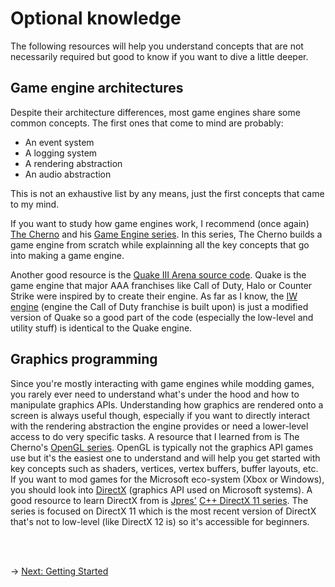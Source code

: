 # Optional knowledge
The following resources will help you understand concepts that are not necessarily required but good to know if you want to dive a little deeper.

## Game engine architectures
Despite their architecture differences, most game engines share some common concepts. The first ones that come to mind are probably:

- An event system
- A logging system
- A rendering abstraction
- An audio abstraction

This is not an exhaustive list by any means, just the first concepts that came to my mind.

If you want to study how game engines work, I recommend (once again) [The Cherno](https://www.youtube.com/TheChernoProject) and his [Game Engine series](https://www.youtube.com/playlist?list=PLlrATfBNZ98dC-V-N3m0Go4deliWHPFwT). In this series, The Cherno builds a game engine from scratch while explainning all the key concepts that go into making a game engine.

Another good resource is the [Quake III Arena source code](https://github.com/id-Software/Quake-III-Arena/). Quake is the game engine that major AAA franchises like Call of Duty, Halo or Counter Strike were inspired by to create their engine. As far as I know, the [IW engine](https://en.wikipedia.org/wiki/IW_(game_engine)) (engine the Call of Duty franchise is built upon) is just a modified version of Quake so a good part of the code (especially the low-level and utility stuff) is identical to the Quake engine.

## Graphics programming
Since you're mostly interacting with game engines while modding games, you rarely ever need to understand what's under the hood and how to manipulate graphics APIs. Understanding how graphics are rendered onto a screen is always useful though, especially if you want to directly interact with the rendering abstraction the engine provides or need a lower-level access to do very specific tasks.
A resource that I learned from is The Cherno's [OpenGL series](https://www.youtube.com/playlist?list=PLlrATfBNZ98foTJPJ_Ev03o2oq3-GGOS2). OpenGL is typically not the graphics API games use but it's the easiest one to understand and will help you get started with key concepts such as shaders, vertices, vertex buffers, buffer layouts, etc.
If you want to mod games for the Microsoft eco-system (Xbox or Windows), you should look into [DirectX](https://en.wikipedia.org/wiki/DirectX) (graphics API used on Microsoft systems). A good resource to learn DirectX from is [Jpres'](https://www.youtube.com/user/Jpres) [C++ DirectX 11 series](https://www.youtube.com/playlist?list=PLcacUGyBsOIBlGyQQWzp6D1Xn6ZENx9Y2). The series is focused on DirectX 11 which is the most recent version of DirectX that's not to low-level (like DirectX 12 is) so it's accessible for beginners.

<br/><br/>

&rarr; [Next: Getting Started](../GettingStarted/getting-started.md)
